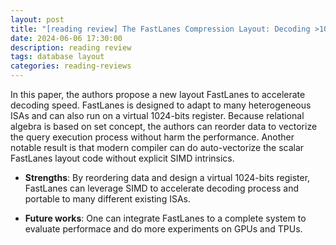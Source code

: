 ```yaml
---
layout: post
title: "[reading review] The FastLanes Compression Layout: Decoding >100 Billion Integers per Second with Scalar Code"
date: 2024-06-06 17:30:00
description: reading review
tags: database layout
categories: reading-reviews
---
```


In this paper, the authors propose a new layout FastLanes to accelerate decoding speed. FastLanes is designed to adapt to many heterogeneous ISAs and can also run on a virtual 1024-bits register. Because relational algebra is based on set concept, the authors can reorder data to vectorize the query execution process without harm the performance. Another notable result is that modern compiler can do auto-vectorize the scalar FastLanes layout code without explicit SIMD intrinsics.

- **Strengths**: By reordering data and design a virtual 1024-bits register, FastLanes can leverage SIMD to accelerate decoding process and portable to many different existing ISAs.

- **Future works**: One can integrate FastLanes to a complete system to evaluate performace and do more experiments on GPUs and TPUs.
